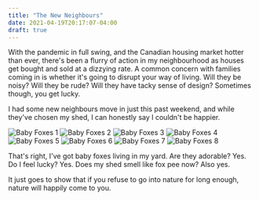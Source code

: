 ```yaml
---
title: "The New Neighbours"
date: 2021-04-19T20:17:07-04:00
draft: true
---
```


With the pandemic in full swing, and the Canadian housing market hotter than ever, there's been a flurry of action in my neighbourhood as houses get bought and sold at a dizzying rate. A common concern with families coming in is whether it's going to disrupt your way of living. Will they be noisy? Will they be rude? Will they have tacky sense of design? Sometimes though, you get lucky.

I had some new neighbours move in just this past weekend, and while they've chosen my shed, I can honestly say I couldn't be happier.

![Baby Foxes 1](/images/posts/foxes/baby-foxes-1.jpg)
![Baby Foxes 2](/images/posts/foxes/baby-foxes-2.jpg)
![Baby Foxes 3](/images/posts/foxes/baby-foxes-3.jpg)
![Baby Foxes 4](/images/posts/foxes/baby-foxes-4.jpg)
![Baby Foxes 5](/images/posts/foxes/baby-foxes-5.jpg)
![Baby Foxes 6](/images/posts/foxes/baby-foxes-6.jpg)
![Baby Foxes 7](/images/posts/foxes/baby-foxes-7.jpg)
![Baby Foxes 8](/images/posts/foxes/baby-foxes-8.jpg)

That's right, I've got baby foxes living in my yard. Are they adorable? Yes. Do I feel lucky? Yes. Does my shed smell like fox pee now? Also yes.

It just goes to show that if you refuse to go into nature for long enough, nature will happily come to you.